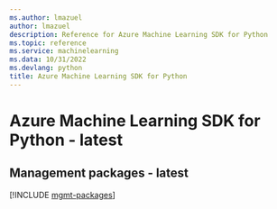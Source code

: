 ```yaml
---
ms.author: lmazuel
author: lmazuel
description: Reference for Azure Machine Learning SDK for Python
ms.topic: reference
ms.service: machinelearning
ms.data: 10/31/2022
ms.devlang: python
title: Azure Machine Learning SDK for Python
---
```

# Azure Machine Learning SDK for Python - latest

## Management packages - latest
[!INCLUDE [mgmt-packages](machine-learning-mgmt-index.md)]